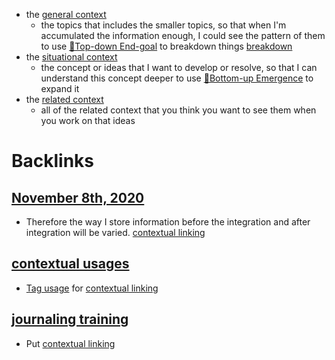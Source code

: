 - the [general context](<general context.md>)
    - the topics that includes the smaller topics, so that when I'm accumulated the information enough, I could see the pattern of them to use [🌲Top-down End-goal](<🌲Top-down End-goal.md>) to breakdown things [breakdown](<breakdown.md>)
- the [situational context](<situational context.md>)
    - the concept or ideas that I want to develop or resolve, so that I can understand this concept deeper to use [🌲Bottom-up Emergence](<🌲Bottom-up Emergence.md>) to expand it
- the [related context](<related context.md>)
    - all of the related context that you think you want to see them when you work on that ideas

# Backlinks
## [November 8th, 2020](<November 8th, 2020.md>)
- Therefore the way I store information before the integration and after integration will be varied. [contextual linking](<contextual linking.md>)

## [contextual usages](<contextual usages.md>)
- [Tag usage](<Tag usage.md>) for [contextual linking](<contextual linking.md>)

## [journaling training](<journaling training.md>)
- Put [contextual linking](<contextual linking.md>)

